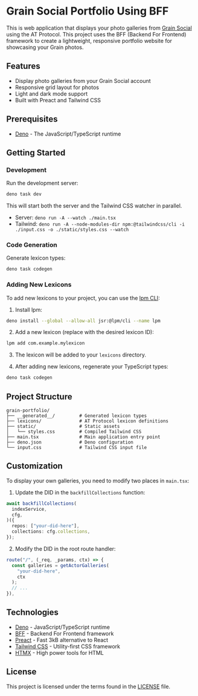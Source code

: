 # Grain Social Portfolio Using BFF

This is web application that displays your photo galleries from
[Grain Social](https://grain.social) using the AT Protocol. This project uses
the BFF (Backend For Frontend) framework to create a lightweight, responsive
portfolio website for showcasing your Grain photos.

## Features

- Display photo galleries from your Grain Social account
- Responsive grid layout for photos
- Light and dark mode support
- Built with Preact and Tailwind CSS

## Prerequisites

- [Deno](https://deno.com/) - The JavaScript/TypeScript runtime

## Getting Started

### Development

Run the development server:

```bash
deno task dev
```

This will start both the server and the Tailwind CSS watcher in parallel.

- Server: `deno run -A --watch ./main.tsx`
- Tailwind:
  `deno run -A --node-modules-dir npm:@tailwindcss/cli -i ./input.css -o ./static/styles.css --watch`

### Code Generation

Generate lexicon types:

```bash
deno task codegen
```

### Adding New Lexicons

To add new lexicons to your project, you can use the
[lpm CLI](https://github.com/lexicon-community/lpm):

1. Install lpm:

```bash
deno install --global --allow-all jsr:@lpm/cli --name lpm
```

2. Add a new lexicon (replace with the desired lexicon ID):

```bash
lpm add com.example.mylexicon
```

3. The lexicon will be added to your `lexicons` directory.

4. After adding new lexicons, regenerate your TypeScript types:

```bash
deno task codegen
```

## Project Structure

```
grain-portfolio/
├── __generated__/         # Generated lexicon types
├── lexicons/              # AT Protocol lexicon definitions
├── static/                # Static assets
│   └── styles.css         # Compiled Tailwind CSS
├── main.tsx               # Main application entry point
├── deno.json              # Deno configuration
└── input.css              # Tailwind CSS input file
```

## Customization

To display your own galleries, you need to modify two places in `main.tsx`:

1. Update the DID in the `backfillCollections` function:

```typescript
await backfillCollections(
  indexService,
  cfg,
)({
  repos: ["your-did-here"],
  collections: cfg.collections,
});
```

2. Modify the DID in the root route handler:

```typescript
route("/", (_req, _params, ctx) => {
  const galleries = getActorGalleries(
    "your-did-here",
    ctx
  );
  // ...
}),
```

## Technologies

- [Deno](https://deno.com/) - JavaScript/TypeScript runtime
- [BFF](https://github.com/bigmoves/bff) - Backend For Frontend framework
- [Preact](https://preactjs.com/) - Fast 3kB alternative to React
- [Tailwind CSS](https://tailwindcss.com/) - Utility-first CSS framework
- [HTMX](https://htmx.org/) - High power tools for HTML

## License

This project is licensed under the terms found in the [LICENSE](./LICENSE) file.

